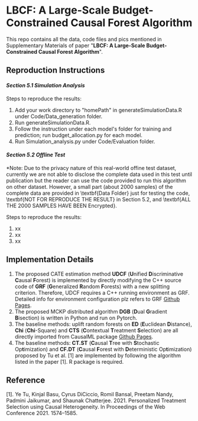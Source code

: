 # LBCF: A Large-Scale Budget-Constrained Causal Forest Algorithm

This repo contains all the data, code files and pics mentioned in Supplementary Materials of paper "**LBCF: A Large-Scale Budget-Constrained Causal Forest Algorithm**".

## **Reproduction Instructions**

#### ***Section 5.1 Simulation Analysis***

Steps to reproduce the results:

1. Add your work directory to "homePath" in generateSimulationData.R under Code/Data_generation folder.
2. Run generateSimulationData.R.
3. Follow the instruction under each model's folder for training and prediction; run budget_allocation.py for each model.
4. Run Simulation_analysis.py under Code/Evaluation folder.


#### ***Section 5.2 Offline Test***

*Note: Due to the privacy nature of this real-world offine test dataset, currently we are not able to disclose the complete data used in this test until publication but the reader can use the code provided to run this algorithm on other dataset. However, a small part (about 2000 samples) of the complete data are provided in \textbf{Data Folder} just for testing the code, \textbf{NOT FOR REPRODUCE THE RESULT} in Section 5.2, and \textbf{ALL THE 2000 SAMPLES HAVE BEEN Encrypted}.

Steps to reproduce the results:


1. xx
2. xx
3. xx


## **Implementation Details**


1. The proposed CATE estimation method **UDCF** (**U**nified **D**iscriminative **C**ausal **F**orest) is implemented by directly modifying the C++ source code of **GRF** (**G**eneralized **R**andom **F**orests) with a new splitting criterion. Therefore, UDCF requires a C++ running environment as GRF. Detailed info for environment configuration plz refers to GRF [Github Pages](https://github.com/grf-labs/grf).
2. The proposed MCKP distributed algorithm **DGB** (**D**ual **G**radient **B**isection) is written in Python and run on Pytorch.
3. The baseline methods: uplift random forests on **ED** (**E**uclidean **D**istance), **Chi** (**Chi**-Square) and **CTS** (**C**ontextual **T**reatment **S**election) are all directly imported from CausalML package [Github Pages](https://github.com/uber/causalml).
4. The baseline methods: **CT.ST** (**C**ausal **T**ree with **S**tochastic Op**t**imization) and **CF.DT** (**C**ausal **F**orest with **D**eterministic Op**t**imization) proposed by Tu et al. [1] are implemented by following the algorithm listed in the paper [1]. R package is required.


## **Reference**
[1]. Ye Tu, Kinjal Basu, Cyrus DiCiccio, Romil Bansal, Preetam Nandy, Padmini Jaikumar, and Shaunak Chatterjee. 2021. Personalized Treatment Selection using Causal Heterogeneity. In Proceedings of the Web Conference 2021. 1574–1585.
